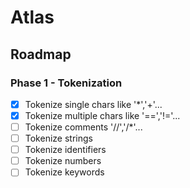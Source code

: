 # Atlas 

## Roadmap

### Phase 1 - Tokenization
- [x] Tokenize single chars like '*','+'...
- [x] Tokenize multiple chars like '==','!='...
- [ ] Tokenize comments '//','/*'...
- [ ] Tokenize strings
- [ ] Tokenize identifiers
- [ ] Tokenize numbers
- [ ] Tokenize keywords
